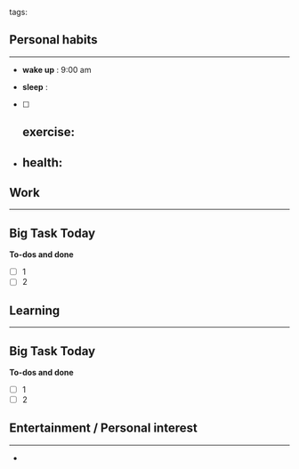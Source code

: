 tags: 
## Personal habits
--- 

- **wake up** : 9:00 am

- **sleep** :

- [ ] **exercise**:
	- 

-  **health**: 
	- 



## Work
---

Big Task Today 
- 


**To-dos and done**
- [ ] 1
- [ ] 2

## Learning
--- 

Big Task Today 
- 


**To-dos and done**
- [ ] 1
- [ ] 2
## Entertainment / Personal interest
---
- 